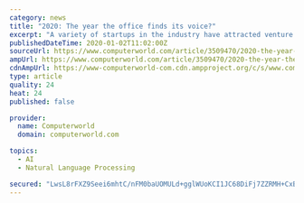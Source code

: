 ```yaml
---
category: news
title: "2020: The year the office finds its voice?"
excerpt: "A variety of startups in the industry have attracted venture capital investment, including Seattle-based Saykara, which uses speech recognition to input information into electronic health record systems. This frees doctors from burdensome data-entry requirements. “Physicians spend on average about two hours on screen time for every hour that ..."
publishedDateTime: 2020-01-02T11:02:00Z
sourceUrl: https://www.computerworld.com/article/3509470/2020-the-year-the-office-finds-its-voice.html
ampUrl: https://www.computerworld.com/article/3509470/2020-the-year-the-office-finds-its-voice.amp.html
cdnAmpUrl: https://www-computerworld-com.cdn.ampproject.org/c/s/www.computerworld.com/article/3509470/2020-the-year-the-office-finds-its-voice.amp.html
type: article
quality: 24
heat: 24
published: false

provider:
  name: Computerworld
  domain: computerworld.com

topics:
  - AI
  - Natural Language Processing

secured: "LwsL8rFXZ9Seei6mhtC/nFM0baUOMULd+gglWUoKCI1JC68DiFj7ZZRMH+CxBvgwOzfhynREfHfXmhBLWrNzEXRImW55Ee+Q+xxYqfmxY9TSldsNHoKlPrprogPz5uuUafCL1J1KAsswNOqD/+H4xPirQkXIZs3/2GwcOdovgt9rlLg19j0uyLPwjqFxW5hN7s3hMm+MZk8dGKpzeMmqyhBeBSO7uZnPj+bjwePF+jLHujw9eFJeoaEEjzj/4yPH8LVohCE/UH1j/uHC8t3dCA==;dbEeygizH8HZeQ5fvclIrg=="
---
```


